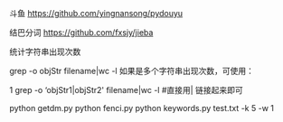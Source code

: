 斗鱼
https://github.com/yingnansong/pydouyu

结巴分词
https://github.com/fxsjy/jieba

统计字符串出现次数  


grep -o objStr  filename|wc -l
如果是多个字符串出现次数，可使用：

1
grep -o ‘objStr1\|objStr2'  filename|wc -l  #直接用\| 链接起来即可


python getdm.py
python fenci.py
python keywords.py test.txt -k 5 -w 1
